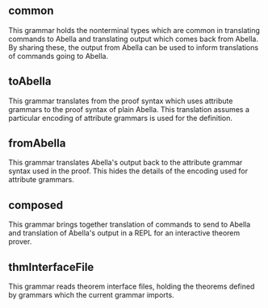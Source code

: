 

## common
This grammar holds the nonterminal types which are common in
translating commands to Abella and translating output which comes back
from Abella.  By sharing these, the output from Abella can be used to
inform translations of commands going to Abella.


## toAbella
This grammar translates from the proof syntax which uses attribute
grammars to the proof syntax of plain Abella.  This translation
assumes a particular encoding of attribute grammars is used for the
definition.


## fromAbella
This grammar translates Abella's output back to the attribute grammar
syntax used in the proof.  This hides the details of the encoding used
for attribute grammars.


## composed
This grammar brings together translation of commands to send to Abella
and translation of Abella's output in a REPL for an interactive
theorem prover.


## thmInterfaceFile
This grammar reads theorem interface files, holding the theorems
defined by grammars which the current grammar imports.

